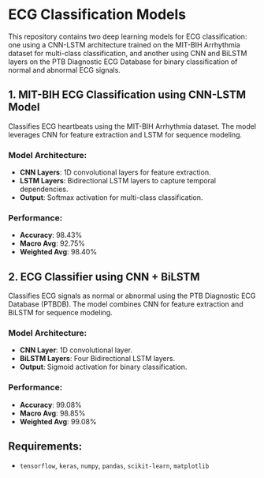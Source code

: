 # ECG Classification Models

This repository contains two deep learning models for ECG classification: one using a CNN-LSTM architecture trained on the MIT-BIH Arrhythmia dataset for multi-class classification, and another using CNN and BiLSTM layers on the PTB Diagnostic ECG Database for binary classification of normal and abnormal ECG signals.

## 1. MIT-BIH ECG Classification using CNN-LSTM Model
Classifies ECG heartbeats using the MIT-BIH Arrhythmia dataset. The model leverages CNN for feature extraction and LSTM for sequence modeling.

### Model Architecture:
- **CNN Layers**: 1D convolutional layers for feature extraction.
- **LSTM Layers**: Bidirectional LSTM layers to capture temporal dependencies.
- **Output**: Softmax activation for multi-class classification.

### Performance:
- **Accuracy**: 98.43%
- **Macro Avg**: 92.75%
- **Weighted Avg**: 98.40%

## 2. ECG Classifier using CNN + BiLSTM
Classifies ECG signals as normal or abnormal using the PTB Diagnostic ECG Database (PTBDB). The model combines CNN for feature extraction and BiLSTM for sequence modeling.

### Model Architecture:
- **CNN Layer**: 1D convolutional layer.
- **BiLSTM Layers**: Four Bidirectional LSTM layers.
- **Output**: Sigmoid activation for binary classification.

### Performance:
- **Accuracy**: 99.08%
- **Macro Avg**: 98.85%
- **Weighted Avg**: 99.08%

## Requirements:
- `tensorflow`, `keras`, `numpy`, `pandas`, `scikit-learn`, `matplotlib`
